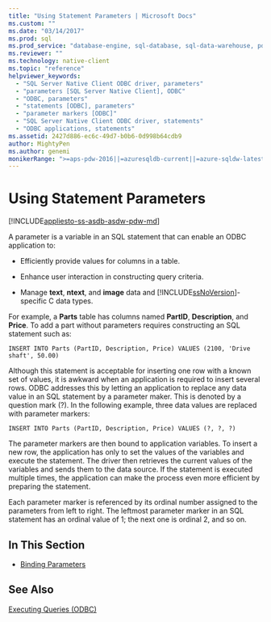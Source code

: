 ```yaml
---
title: "Using Statement Parameters | Microsoft Docs"
ms.custom: ""
ms.date: "03/14/2017"
ms.prod: sql
ms.prod_service: "database-engine, sql-database, sql-data-warehouse, pdw"
ms.reviewer: ""
ms.technology: native-client
ms.topic: "reference"
helpviewer_keywords: 
  - "SQL Server Native Client ODBC driver, parameters"
  - "parameters [SQL Server Native Client], ODBC"
  - "ODBC, parameters"
  - "statements [ODBC], parameters"
  - "parameter markers [ODBC]"
  - "SQL Server Native Client ODBC driver, statements"
  - "ODBC applications, statements"
ms.assetid: 2427d886-ec6c-49d7-b0b6-0d998b64cdb9
author: MightyPen
ms.author: genemi
monikerRange: ">=aps-pdw-2016||=azuresqldb-current||=azure-sqldw-latest||>=sql-server-2016||=sqlallproducts-allversions||>=sql-server-linux-2017||=azuresqldb-mi-current"
---
```

# Using Statement Parameters
[!INCLUDE[appliesto-ss-asdb-asdw-pdw-md](../../includes/appliesto-ss-asdb-asdw-pdw-md.md)]

  A parameter is a variable in an SQL statement that can enable an ODBC application to:  
  
-   Efficiently provide values for columns in a table.  
  
-   Enhance user interaction in constructing query criteria.  
  
-   Manage **text**, **ntext**, and **image** data and [!INCLUDE[ssNoVersion](../../includes/ssnoversion-md.md)]-specific C data types.  
  
 For example, a **Parts** table has columns named **PartID**, **Description**, and **Price**. To add a part without parameters requires constructing an SQL statement such as:  
  
```  
INSERT INTO Parts (PartID, Description, Price) VALUES (2100, 'Drive shaft', 50.00)  
```  
  
 Although this statement is acceptable for inserting one row with a known set of values, it is awkward when an application is required to insert several rows. ODBC addresses this by letting an application to replace any data value in an SQL statement by a parameter maker. This is denoted by a question mark (?). In the following example, three data values are replaced with parameter markers:  
  
```  
INSERT INTO Parts (PartID, Description, Price) VALUES (?, ?, ?)  
```  
  
 The parameter markers are then bound to application variables. To insert a new row, the application has only to set the values of the variables and execute the statement. The driver then retrieves the current values of the variables and sends them to the data source. If the statement is executed multiple times, the application can make the process even more efficient by preparing the statement.  
  
 Each parameter marker is referenced by its ordinal number assigned to the parameters from left to right. The leftmost parameter marker in an SQL statement has an ordinal value of 1; the next one is ordinal 2, and so on.  
  
## In This Section  
  
-   [Binding Parameters](../../relational-databases/native-client-odbc-queries/using-statement-parameters-binding-parameters.md)  
  
## See Also  
 [Executing Queries &#40;ODBC&#41;](../../relational-databases/native-client-odbc-queries/executing-queries-odbc.md)  
  
  
